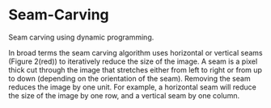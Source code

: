 # Seam-Carving
Seam carving using dynamic programming.  
  
In broad terms the seam carving algorithm uses horizontal or vertical seams (Figure 2(red)) to iteratively reduce the size of the image. 
A seam is a pixel thick cut through the image that stretches either from left to right or from up to down (depending on the orientation of the seam). Removing the seam reduces the image by one unit. 
For example, a horizontal seam will reduce the size of the image by one row, and a vertical seam by one column.
